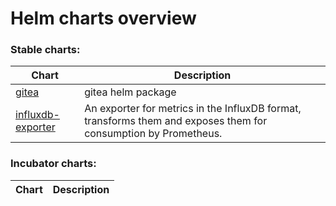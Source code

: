# Helm charts overview
### Stable charts:
| Chart | Description |
| ----- | ----------- |
| [gitea](stable/gitea) | gitea helm package |
| [influxdb-exporter](stable/influxdb-exporter) | An exporter for metrics in the InfluxDB format, transforms them and exposes them for consumption by Prometheus. |
### Incubator charts:
| Chart | Description |
| ----- | ----------- |
